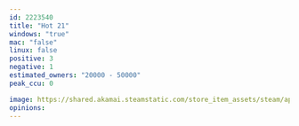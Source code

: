 ```yaml
---
id: 2223540
title: "Hot 21"
windows: "true"
mac: "false"
linux: false
positive: 3
negative: 1
estimated_owners: "20000 - 50000"
peak_ccu: 0

image: https://shared.akamai.steamstatic.com/store_item_assets/steam/apps/2223540/header.jpg?t=1676638596
opinions:
---
```

